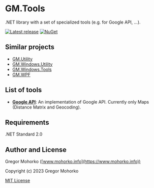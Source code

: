 # GM.Tools
.NET library with a set of specialized tools (e.g. for Google API, ...).

[![Latest release](https://img.shields.io/github/release/GregaMohorko/GM.Tools.svg?style=flat-square)](https://github.com/GregaMohorko/GM.Tools/releases/latest)
[![NuGet](https://img.shields.io/nuget/v/GM.Tools.svg?style=flat-square)](https://www.nuget.org/packages/GM.Tools)

## Similar projects
- [GM.Utility](https://github.com/GregaMohorko/GM.Utility)
- [GM.Windows.Utility](https://github.com/GregaMohorko/GM.Windows.Utility)
- [GM.Windows.Tools](https://github.com/GregaMohorko/GM.Windows.Tools)
- [GM.WPF](https://github.com/GregaMohorko/GM.WPF)

## List of tools
- **[Google API](https://github.com/GregaMohorko/GM.Tools/wiki/Google-API)**: An implementation of Google API. Currently only Maps (Distance Matrix and Geocoding).

## Requirements
.NET Standard 2.0

## Author and License
Gregor Mohorko ([www.mohorko.info](https://www.mohorko.info))

Copyright (c) 2023 Gregor Mohorko

[MIT License](./LICENSE.md)
